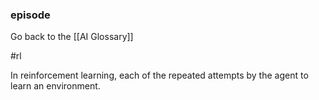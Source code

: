 ### episode

Go back to the [[AI Glossary]]

#rl

In reinforcement learning, each of the repeated attempts by the agent to learn an environment.

